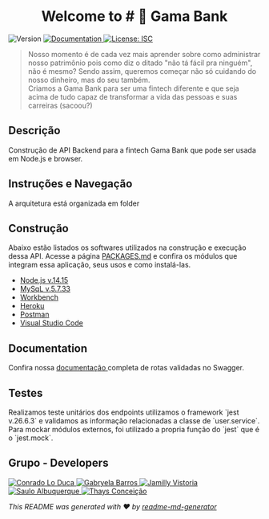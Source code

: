 <h1 align="center">Welcome to # 🏦 Gama Bank</h1>
<p>
  <img alt="Version" src="https://img.shields.io/badge/version-1.0.0-blue.svg?cacheSeconds=2592000" />
  <a href="https://github.com/GabryelaBarros/gamabank-accenture" target="_blank">
    <img alt="Documentation" src="https://img.shields.io/badge/documentation-yes-brightgreen.svg" />
  </a>
  <a href="#" target="_blank">
    <img alt="License: ISC" src="https://img.shields.io/badge/License-ISC-yellow.svg" />
  </a>
</p>

> Nosso momento é de cada vez mais aprender sobre como administrar nosso patrimônio pois como diz o ditado "não tá fácil pra ninguém", não é mesmo? Sendo assim, queremos começar não só cuidando do nosso dinheiro, mas do seu também. <br/> Criamos a Gama Bank para ser uma fintech diferente e que seja acima de tudo capaz de transformar a vida das pessoas e suas carreiras (sacoou?)

## Descrição

<p>
Construção de API Backend para a fintech Gama Bank que pode ser usada em Node.js e browser.
</p>

## Instruções e Navegação
<p>
A arquitetura está organizada em folder 
</p>

## Construção

<p>
Abaixo estão listados os softwares utilizados na construção e execução dessa API. Acesse a página <a href="https://github.com/GabryelaBarros/gamabank-accenture/blob/main/PACKAGES.md">PACKAGES.md</a> e confira os módulos que integram essa aplicação, seus usos e como instalá-las.
  <ul>
    <li>
      <a href="https://nodejs.org/en/" target="_blank">
        Node.js v.14.15
      </a>
    </li>
    <li>
      <a href="https://dev.mysql.com/downloads/mysql/" target="_blank">
        MySqL v.5.7.33
      </a>
    </li> 
    <li>
      <a href="https://www.mysql.com/products/workbench/" target="_blanck">
      Workbench
      </a>
    </li>
    <li>
      <a href="https://www.heroku.com/home" target="_blank">
        Heroku
      </a>
    </li>
    <li>
      <a href="https://www.postman.com/" target="_blank">
        Postman
      </a>
    </li>
    <li>
      <a href="https://code.visualstudio.com/" target="_blank">
        Visual Studio Code
      </a>
    </li>
  </ul>
</p>


## Documentation
<p>
Confira nossa 
  <a href="https://gamabank-developers.herokuapp.com/documentation#/" target="_blank">documentação
  </a> 
  completa de rotas validadas no Swagger.
</p>

## Testes
<p>
Realizamos teste unitários dos endpoints utilizamos o framework `jest v.26.6.3` e validamos as informação relacionadas a classe de `user.service`. Para mockar módulos externos, foi utilizado a propria função do `jest` que é o `jest.mock`.
</p>

## Grupo - Developers

<p>
  <a href="https://github.com/cloduca" width="30px" height="30px" target="_blank">
    <img alt="Conrado Lo Duca" src="https://imgur.com/7XRzw61.png" />
  </a>
    <a href="https://github.com/GabryelaBarros" width="30px" height="30px" target="_blank">
    <img alt="Gabryela Barros" src="https://imgur.com/vy8kBrk.png" />
  </a>
    <a href="https://github.com/jamillyvictoria" width="30px" height="30px" target="_blank">
    <img alt="Jamilly Vistoria" src="https://imgur.com/CvJUOrs.png" />
  </a>
    <a href="https://github.com/SauloAnjos" width="20%" height="auto" target="_blank">
    <img alt="Saulo Albuquerque" src="https://imgur.com/eo89zHP.png" />
  </a>
    <a href="https://github.com/thaconceicao" width="30px" height="30px" target="_blank">
    <img alt="Thays Conceição" src="https://imgur.com/7TMEsSw.png" />
  </a>
</p>

_This README was generated with ❤️ by [readme-md-generator](https://github.com/kefranabg/readme-md-generator)_

